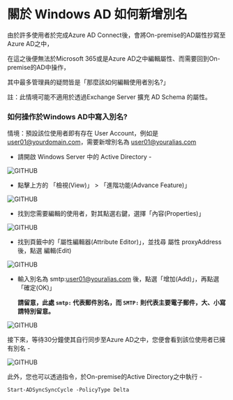 # 關於 Windows AD 如何新增別名

由於許多使用者於完成Azure AD Connect後，會將On-premise的AD屬性抄寫至Azure AD之中，<br>

在這之後便無法於Microsoft 365或是Azure AD之中編輯屬性、而需要回到On-premise的AD中操作，<br>

其中最多管理員的疑問皆是「那麼該如何編輯使用者別名?」<br>

註：此情境可能不適用於透過Exchange Server 擴充 AD Schema 的屬性。<br>

### 如何操作於Windows AD中寫入別名?

情境：預設該位使用者即有存在 User Account，例如是 user01@yourdomain.com，需要新增別名為 user01@youralias.com<br>

- 請開啟 Windows Server 中的 Active Directory -<br>

![GITHUB](https://github.com/MarkChang-Core/AADC/blob/main/image6/image1.jpg)<br>

- 點擊上方的 「檢視(View)」 > 「進階功能(Advance Feature)」<br>

![GITHUB](https://github.com/MarkChang-Core/AADC/blob/main/image6/image2.jpg)<br>

- 找到您需要編輯的使用者，對其點選右鍵，選擇「內容(Properties)」<br>

![GITHUB](https://github.com/MarkChang-Core/AADC/blob/main/image6/image3.jpg)<br>

- 找到頁籤中的「屬性編輯器(Attribute Editor)」，並找尋 屬性 proxyAddress 後，點選 編輯(Edit)<br>

![GITHUB](https://github.com/MarkChang-Core/AADC/blob/main/image6/image4.jpg)<br>

- 輸入別名為 smtp:user01@youralias.com 後，點選「增加(Add)」，再點選「確定(OK)」

  **請留意，此處 ```smtp:``` 代表郵件別名，而 ```SMTP:``` 則代表主要電子郵件，大、小寫請特別留意。**

![GITHUB](https://github.com/MarkChang-Core/AADC/blob/main/image6/image5.jpg)<br>

接下來，等待30分鐘使其自行同步至Azure AD之中，您便會看到該位使用者已擁有別名 -

![GITHUB](https://github.com/MarkChang-Core/AADC/blob/main/image6/image6.jpg)<br>

此外，您也可以透過指令，於On-premise的Active Directory之中執行 - 

```Start-ADSyncSyncCycle -PolicyType Delta```

